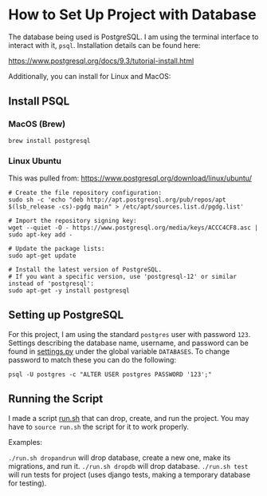 # How to Set Up Project with Database

The database being used is PostgreSQL. I am using the 
terminal interface to interact with it, `psql`. Installation details
can be found here:  

https://www.postgresql.org/docs/9.3/tutorial-install.html

Additionally, you can install for Linux and MacOS:

## Install PSQL

### MacOS (Brew)

`brew install postgresql`

### Linux Ubuntu

This was pulled from: https://www.postgresql.org/download/linux/ubuntu/

```
# Create the file repository configuration:
sudo sh -c 'echo "deb http://apt.postgresql.org/pub/repos/apt $(lsb_release -cs)-pgdg main" > /etc/apt/sources.list.d/pgdg.list'

# Import the repository signing key:
wget --quiet -O - https://www.postgresql.org/media/keys/ACCC4CF8.asc | sudo apt-key add -

# Update the package lists:
sudo apt-get update

# Install the latest version of PostgreSQL.
# If you want a specific version, use 'postgresql-12' or similar instead of 'postgresql':
sudo apt-get -y install postgresql
```

## Setting up PostgreSQL

For this project, I am using the standard `postgres` user with password `123`.
Settings describing the database name, username, and password can be found in
[settings.py](../macbeth/django_project/settings.py) under the global variable
`DATABASES`. To change password to match these you can do the following:

`psql -U postgres -c "ALTER USER postgres PASSWORD '123';"`

## Running the Script

I made a script [run.sh](../macbeth/run.sh) that can drop, create, and run the project.
You may have to `source run.sh` the script for it to work properly.

Examples:

`./run.sh dropandrun` will drop database, create a new one, make its migrations, and run it.
`./run.sh dropdb` will drop database.
`./run.sh test` will run tests for project (uses django tests, making a temporary database for testing).